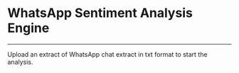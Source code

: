 # WhatsApp Sentiment Analysis Engine

---

Upload an extract of WhatsApp chat extract in txt format to start the analysis. 